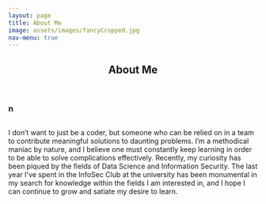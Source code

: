 ```yaml
---
layout: page
title: About Me
image: assets/images/fancyCropped.jpg
nav-menu: true
---
```


<!-- Main -->
<div id="main" class="alt">

<!-- One -->
<section id="one">
<div class="inner">
		<header class="major">
			<h1>About Me</h1>
		</header>

<!-- Content -->
<h3 id="content">n</h3>
	<a href="generic.html" class="image">
			<img src="{% link assets/images/fancyCropped.jpg %}" alt="" data-position="center center" />
		</a>
<p>I don’t want to just be a coder, but someone who can be relied on in a team to contribute meaningful solutions to daunting problems. I’m a methodical maniac by nature, and I believe one must constantly keep learning in order to be able to solve complications effectively. Recently, my curiosity has been piqued by the fields of Data Science and Information Security. The last year I've spent in the InfoSec Club at the university has been monumental in my search for knowledge within the fields I am interested in, and I hope I can continue to grow and satiate my desire to learn.  </p>

</div>
</section>
</div>
